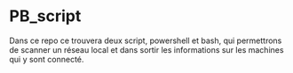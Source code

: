# PB_script
Dans ce repo ce trouvera deux script, powershell et bash, qui permettrons de scanner un réseau local et dans sortir les informations sur les machines qui y sont connecté.
